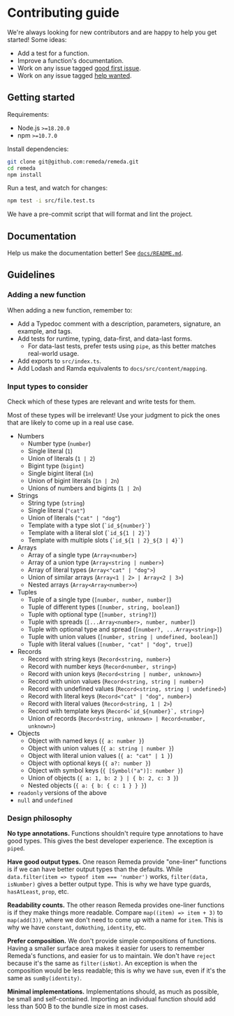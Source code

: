 # Contributing guide

We're always looking for new contributors and are happy to help you get started! Some ideas:

- Add a test for a function.
- Improve a function's documentation.
- Work on any issue tagged [good first issue](https://github.com/remeda/remeda/issues?q=is%3Aopen+is%3Aissue+label%3A%22good+first+issue%22).
- Work on any issue tagged [help wanted](https://github.com/remeda/remeda/issues?q=is%3Aopen+is%3Aissue+label%3A%22help+wanted%22).

## Getting started

Requirements:

- Node.js `>=18.20.0`
- npm `>=10.7.0`

Install dependencies:

```bash
git clone git@github.com:remeda/remeda.git
cd remeda
npm install
```

Run a test, and watch for changes:

```bash
npm test -i src/file.test.ts
```

We have a pre-commit script that will format and lint the project.

## Documentation

Help us make the documentation better! See [`docs/README.md`](https://github.com/remeda/remeda/blob/main/docs/README.md).

## Guidelines

### Adding a new function

When adding a new function, remember to:

- Add a Typedoc comment with a description, parameters, signature, an example, and tags.
- Add tests for runtime, typing, data-first, and data-last forms.
  - For data-last tests, prefer tests using `pipe`, as this better matches real-world usage.
- Add exports to `src/index.ts`.
- Add Lodash and Ramda equivalents to `docs/src/content/mapping`.

### Input types to consider

Check which of these types are relevant and write tests for them.

Most of these types will be irrelevant! Use your judgment to pick the ones that are likely to come up in a real use case.

- Numbers
  - Number type (`number`)
  - Single literal (`1`)
  - Union of literals (`1 | 2`)
  - Bigint type (`bigint`)
  - Single bigint literal (`1n`)
  - Union of bigint literals (`1n | 2n`)
  - Unions of numbers and bigints (`1 | 2n`)
- Strings
  - String type (`string`)
  - Single literal (`"cat"`)
  - Union of literals (`"cat" | "dog"`)
  - Template with a type slot (`` `id_${number}` ``)
  - Template with a literal slot (`` `id_${1 | 2}` ``)
  - Template with multiple slots (`` `id_${1 | 2}_${3 | 4}` ``)
- Arrays
  - Array of a single type (`Array<number>`)
  - Array of a union type (`Array<string | number>`)
  - Array of literal types (`Array<"cat" | "dog">`)
  - Union of similar arrays (`Array<1 | 2> | Array<2 | 3>`)
  - Nested arrays (`Array<Array<number>>`)
- Tuples
  - Tuple of a single type (`[number, number, number]`)
  - Tuple of different types (`[number, string, boolean]`)
  - Tuple with optional type (`[number, string?]`)
  - Tuple with spreads (`[...Array<number>, number, number]`)
  - Tuple with optional type and spread (`[number?, ...Array<string>]`)
  - Tuple with union values (`[number, string | undefined, boolean]`)
  - Tuple with literal values (`[number, "cat" | "dog", true]`)
- Records
  - Record with string keys (`Record<string, number>`)
  - Record with number keys (`Record<number, string>`)
  - Record with union keys (`Record<string | number, unknown>`)
  - Record with union values (`Record<string, string | number>`)
  - Record with undefined values (`Record<string, string | undefined>`)
  - Record with literal keys (`Record<"cat" | "dog", number>`)
  - Record with literal values (`Record<string, 1 | 2>`)
  - Record with template keys (``Record<`id_${number}`, string>``)
  - Union of records (`Record<string, unknown> | Record<number, unknown>`)
- Objects
  - Object with named keys (`{ a: number }`)
  - Object with union values (`{ a: string | number }`)
  - Object with literal union values (`{ a: "cat" | 1 }`)
  - Object with optional keys (`{ a?: number }`)
  - Object with symbol keys (`{ [Symbol("a")]: number }`)
  - Union of objects (`{ a: 1, b: 2 } | { b: 2, c: 3 }`)
  - Nested objects (`{ a: { b: { c: 1 } } }`)
- `readonly` versions of the above
- `null` and `undefined`

### Design philosophy

**No type annotations.** Functions shouldn't require type annotations to have good types. This gives the best developer experience. The exception is `piped`.

**Have good output types.** One reason Remeda provide "one-liner" functions is if we can have better output types than the defaults. While `data.filter(item => typeof item === 'number')` works, `filter(data, isNumber)` gives a better output type. This is why we have type guards, `hasAtLeast`, `prop`, etc.

**Readability counts.** The other reason Remeda provides one-liner functions is if they make things more readable. Compare `map((item) => item + 3)` to `map(add(3))`, where we don't need to come up with a name for `item`. This is why we have `constant`, `doNothing`, `identity`, etc.

**Prefer composition.** We don't provide simple compositions of functions. Having a smaller surface area makes it easier for users to remember Remeda's functions, and easier for us to maintain. We don't have `reject` because it's the same as `filter(isNot)`. An exception is when the composition would be less readable; this is why we have `sum`, even if it's the same as `sumBy(identity)`.

**Minimal implementations.** Implementations should, as much as possible, be small and self-contained. Importing an individual function should add less than 500 B to the bundle size in most cases.
